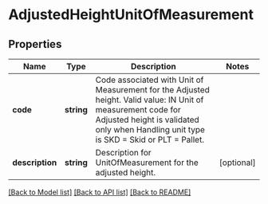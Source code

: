 # AdjustedHeightUnitOfMeasurement

## Properties
Name | Type | Description | Notes
------------ | ------------- | ------------- | -------------
**code** | **string** | Code associated with Unit of Measurement for the Adjusted height. Valid value: IN  Unit of measurement code for Adjusted height is validated only when Handling unit type is SKD &#x3D; Skid or PLT &#x3D; Pallet. | 
**description** | **string** | Description for UnitOfMeasurement for the adjusted height. | [optional] 

[[Back to Model list]](../../README.md#documentation-for-models) [[Back to API list]](../../README.md#documentation-for-api-endpoints) [[Back to README]](../../README.md)

